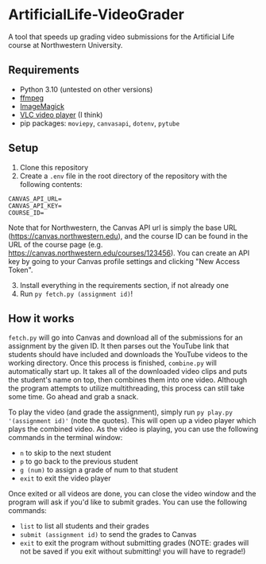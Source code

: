 # ArtificialLife-VideoGrader

A tool that speeds up grading video submissions for the Artificial Life course at Northwestern University.

## Requirements
- Python 3.10 (untested on other versions)
- [ffmpeg](https://ffmpeg.org/download.html)
- [ImageMagick](https://imagemagick.org/script/download.php)
- [VLC video player](https://www.videolan.org/vlc/) (I think)
- pip packages: `moviepy`, `canvasapi`, `dotenv`, `pytube`

## Setup
1. Clone this repository
2. Create a `.env` file in the root directory of the repository with the following contents:
```
CANVAS_API_URL=
CANVAS_API_KEY=
COURSE_ID=
```
Note that for Northwestern, the Canvas API url is simply the base URL (https://canvas.northwestern.edu), and the course ID can be found in the URL of the course page (e.g. https://canvas.northwestern.edu/courses/123456). You can create an API key by going to your Canvas profile settings and clicking "New Access Token".

3. Install everything in the requirements section, if not already one
4. Run `py fetch.py (assignment id)`!

## How it works
`fetch.py` will go into Canvas and download all of the submissions for an assignment by the given ID. It then parses out the YouTube link that students should have included and downloads the YouTube videos to the working directory. Once this process is finished, `combine.py` will automatically start up. It takes all of the downloaded video clips and puts the student's name on top, then combines them into one video. Although the program attempts to utilize multithreading, this process can still take some time. Go ahead and grab a snack.

To play the video (and grade the assignment), simply run `py play.py '(assignment id)'` (note the quotes). This will open up a video player which plays the combined video. As the video is playing, you can use the following commands in the terminal window:
- `n` to skip to the next student
- `p` to go back to the previous student
- `g (num)` to assign a grade of num to that student
- `exit` to exit the video player

Once exited or all videos are done, you can close the video window and the program will ask if you'd like to submit grades. You can use the following commands:
- `list` to list all students and their grades
- `submit (assignment id)` to send the grades to Canvas
- `exit` to exit the program without submitting grades (NOTE: grades will not be saved if you exit without submitting! you will have to regrade!)

 
